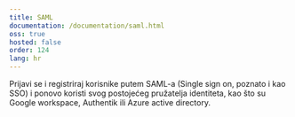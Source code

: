 ```yaml
---
title: SAML
documentation: /documentation/saml.html
oss: true
hosted: false
order: 124
lang: hr
---
```


Prijavi se i registriraj korisnike putem SAML-a (Single sign on, poznato i kao SSO) i ponovo koristi svog postojećeg pružatelja identiteta, kao što su Google workspace, Authentik ili Azure active directory.
